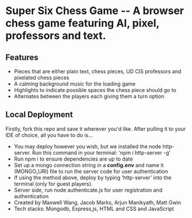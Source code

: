 # Super Six Chess Game -- A browser chess game featuring AI, pixel, professors and text.
## Features
- Pieces that are either plain text, chess pieces, UD CIS professors and pixelated chess pieces
- A calming background music for the loading game
- Highlights to indicate possible spaces the chess piece should go to
- Alternates between the players each giving them a turn option

## Local Deployment
Firstly, fork this repo and save it wherever you'd like. After pulling it to your IDE of choice, all you have to do is...
- You may deploy however you wish, but we installed the node http-server. Run this command in your terminal: 'npm i http-server -g'
- Run npm i to ensure dependencies are up to date
- Set up a mongo connection string in a **config.env** and name it (MONGO_URI) file to run the server code for user authentication
- If using the method above, deploy by typing 'http-server' into the terminal (only for guest players).
- Server side, run node authenticate.js for user registration and authentication
- Created by Maxwell Wang, Jacob Marks, Arjun Manikyath, Matt Gwin
- Tech stacks: Mongodb, Express,js, HTML and CSS and JavaScript